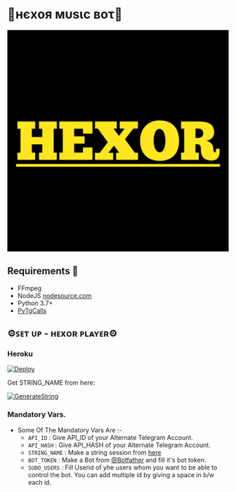 
<h1 align="centre">🎵нєxοя мυѕιϲ ʙοτ🎵</h1>

<p align="center">
  <img src="./resources/1615044144821.png" alt="Evilmusicbot">
</p>

## Requirements 📝

- FFmpeg
- NodeJS [nodesource.com](https://nodesource.com/)
- Python 3.7+
- [PyTgCalls](https://github.com/pytgcalls/pytgcalls)

<h2 align="centre">⚙️ꜱᴇᴛ ᴜᴘ - ʜᴇxᴏʀ ᴘʟᴀʏᴇʀ⚙️</h3>

<h3 align="centre"> Heroku </h4>

[![Deploy](https://www.herokucdn.com/deploy/button.svg)](https://heroku.com/deploy)

Get STRING_NAME from here:

[![GenerateString](https://img.shields.io/badge/repl.it-generateString-yellowgreen)](https://repl.it/@pawanjatt/evilmusicbot)

### Mandatory Vars.

- Some Of The Mandatory Vars Are :-
   - `API_ID` :  Give API_ID of your Alternate Telegram Account.
   - `API_HASH` :  Give API_HASH of your Alternate Telegram Account.
   - `STRING_NAME` :  Make a string session from [here](https://repl.it/@pawanjatt/evilmusicbot)
   - `BOT_TOKEN` :  Make a Bot from [@Botfather](https://t.me/botfather) and fill it's bot token.
   - `SUDO_USERS` :  Fill Userid of yhe users whom you want to be able to control the bot. You can add multiple id by giving a space in b/w each id.

